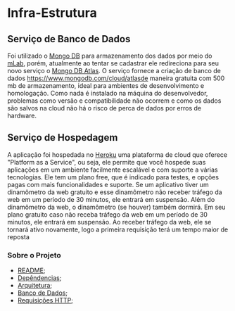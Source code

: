 # Infra-Estrutura 
## Serviço de Banco de Dados
Foi utilizado o [Mongo DB](https://www.mongodb.com) para armazenamento dos dados por meio do [mLab](https://mlab.com/welcome/), porém, atualmente ao tentar se cadastrar ele redireciona para seu novo serviço o [Mongo DB Atlas](https://www.mongodb.com/cloud/atlas). O serviço fornece a criação de banco de dados https://www.mongodb.com/cloud/atlasde maneira gratuita com 500 mb de armazenamento, ideal para ambientes de desenvolvimento e homologação. Como nada é instalado na máquina do desenvolvedor, problemas como versão e compatibilidade não ocorrem e como os dados são salvos na cloud não há o risco de perca de dados por erros de hardware.
## Serviço de Hospedagem
A aplicação foi hospedada no [Heroku](https://heroku.com) uma plataforma de cloud que oferece "Platform as a Service", ou seja, ele permite que você hospede suas aplicações em um ambiente facilmente escalável e com suporte a várias tecnologias. Ele tem um plano free, que é indicado para testes, e opções pagas com mais funcionalidades e suporte. Se um aplicativo tiver um dinamômetro da web gratuito e esse dinamômetro não receber tráfego da web em um período de 30 minutos, ele entrará em suspensão. Além do dinamômetro da web, o dinamômetro (se houver) também dormirá. Em seu plano gratuito caso não receba tráfego da web em um período de 30 minutos, ele entrará em suspensão. Ao receber tráfego da web, ele se tornará ativo novamente, logo a primeira requisição terá um tempo maior de reposta
### Sobre o Projeto
- [README](../README.md);
- [Depêndencias](DEPENDENCIAS.md);
- [Arquitetura](ARQUITETURA.md);
- [Banco de Dados](BD.md);
- [Requisições HTTP](HTTP.md);